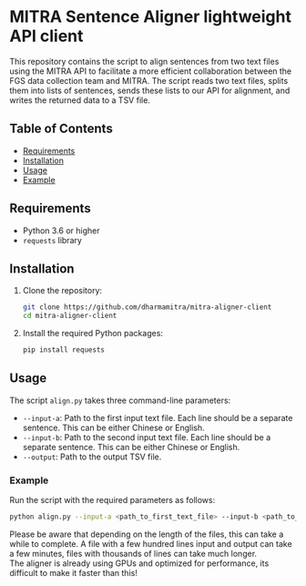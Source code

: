# MITRA Sentence Aligner lightweight API client

This repository contains the script to align sentences from two text files using the MITRA API to facilitate a more efficient collaboration between the FGS data collection team and MITRA. The script reads two text files, splits them into lists of sentences, sends these lists to our API for alignment, and writes the returned data to a TSV file.

## Table of Contents

- [Requirements](#requirements)
- [Installation](#installation)
- [Usage](#usage)
- [Example](#example)

## Requirements

- Python 3.6 or higher
- `requests` library

## Installation

1. Clone the repository:
    ```bash
    git clone https://github.com/dharmamitra/mitra-aligner-client
    cd mitra-aligner-client
    ```

2. Install the required Python packages:
    ```bash
    pip install requests
    ```

## Usage

The script `align.py` takes three command-line parameters:
- `--input-a`: Path to the first input text file. Each line should be a separate sentence. This can be either Chinese or English.
- `--input-b`: Path to the second input text file. Each line should be a separate sentence. This can be either Chinese or English.
- `--output`: Path to the output TSV file.

### Example

Run the script with the required parameters as follows:
```bash
python align.py --input-a <path_to_first_text_file> --input-b <path_to_second_text_file> --output <path_to_output_tsv_file>
```
Please be aware that depending on the length of the files, this can take a while to complete. A file with a few hundred lines input and output can take a few minutes, files with thousands of lines can take much longer.  
The aligner is already using GPUs and optimized for performance, its difficult to make it faster than this! 

